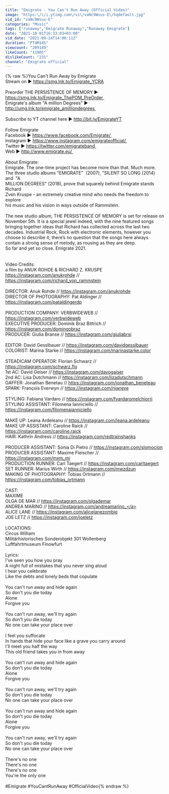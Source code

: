 ```yaml
---
title: "Emigrate - You Can't Run Away (Official Video)"
image: "https:\/\/i.ytimg.com\/vi\/vaNc9Wsus-E\/hqdefault.jpg"
vid_id: "vaNc9Wsus-E"
categories: "Music"
tags: ["runaway","Emigrate Runaway","Runaway Emigrate"]
date: "2021-10-01T16:33:03+03:00"
vid_date: "2021-09-24T14:00:11Z"
duration: "PT4M14S"
viewcount: "209149"
likeCount: "11905"
dislikeCount: "231"
channel: "Emigrate official"
---
```

{% raw %}You Can't Run Away by Emigrate<br />Stream on ► <a rel="nofollow" target="blank" href="https://smg.lnk.to/Emigrate_YCRA">https://smg.lnk.to/Emigrate_YCRA</a><br /><br />Preorder THE PERSISTENCE OF MEMORY ► <a rel="nofollow" target="blank" href="https://smg.lnk.to/Emigrate_ThePOM_PreOrder ">https://smg.lnk.to/Emigrate_ThePOM_PreOrder </a><br />Emigrate's album &quot;A million Degrees&quot; ► <a rel="nofollow" target="blank" href="http://umg.lnk.to/emigrate_amilliondegrees ">http://umg.lnk.to/emigrate_amilliondegrees </a><br /><br />Subscribe to YT channel here ► <a rel="nofollow" target="blank" href="http://bit.ly/EmigrateYT">http://bit.ly/EmigrateYT</a><br /><br />Follow Emigrate<br />Facebook ► <a rel="nofollow" target="blank" href="https://www.facebook.com/Emigrate/ ">https://www.facebook.com/Emigrate/ </a><br />Instagram ► <a rel="nofollow" target="blank" href="https://www.instagram.com/emigrateofficial/ ">https://www.instagram.com/emigrateofficial/ </a><br />Twitter ► <a rel="nofollow" target="blank" href="https://twitter.com/emigrateband ">https://twitter.com/emigrateband </a><br />Web ► <a rel="nofollow" target="blank" href="http://www.emigrate.eu/ ">http://www.emigrate.eu/ </a><br /><br />About Emigrate:<br />Emigrate. The one-time project has become more than that. Much more. <br />The three studio albums &quot;EMIGRATE&quot;  (2007), &quot;SILENT SO LONG (2014) and  &quot;A <br />MILLION DEGREES&quot; (2018), prove that squarely behind Emigrate stands Richard <br />Zven Kruspe - an extremely creative mind who needs the freedom to explore <br />his music and his vision in ways outside of Rammstein. <br /><br />The new studio album, THE PERSISTENCE OF MEMORY is set for release on November 5th. It is a special jewel indeed, with the nine featured songs bringing together ideas that Richard has collected across the last two decades. Industrial Rock, Rock with electronic elements, however you choose to describe it, there’s no question that the songs here always contain a strong sense of melody, as rousing as they are deep. <br />So far and yet so close. Emigrate 2021.<br /><br /><br />Video Credits:<br />a film by ANUK ROHDE &amp; RICHARD Z. KRUSPE<br /><a rel="nofollow" target="blank" href="https://instagram.com/anukrohde">https://instagram.com/anukrohde</a> // <a rel="nofollow" target="blank" href="https://instagram.com/richard_von_rammstein">https://instagram.com/richard_von_rammstein</a><br /><br />DIRECTOR: Anuk Rohde // <a rel="nofollow" target="blank" href="https://instagram.com/anukrohde">https://instagram.com/anukrohde</a><br />DIRECTOR OF PHOTOGRAPHY: Pat Aldinger // <a rel="nofollow" target="blank" href="https://instagram.com/pataldingerdp">https://instagram.com/pataldingerdp</a><br /><br />PRODUCTION COMPANY: VERBWIDEWEB // <a rel="nofollow" target="blank" href="https://instagram.com/verbwideweb">https://instagram.com/verbwideweb</a><br />EXECUTIVE PRODUCER: Dominik Braz Bittrich // <a rel="nofollow" target="blank" href="https://instagram.com/domingobraz">https://instagram.com/domingobraz</a><br />PRODUCER: Giulia Branse // <a rel="nofollow" target="blank" href="https://instagram.com/giuliabrsi">https://instagram.com/giuliabrsi</a><br /><br />EDITOR: David Gesslbauer // <a rel="nofollow" target="blank" href="https://instagram.com/davidgesslbauer">https://instagram.com/davidgesslbauer</a><br />COLORIST: Marina Starke // <a rel="nofollow" target="blank" href="https://instagram.com/marinastarke.color">https://instagram.com/marinastarke.color</a><br /><br />STEADICAM OPERATOR: Florian Schwarz // <a rel="nofollow" target="blank" href="https://instagram.com/schwarz.flo">https://instagram.com/schwarz.flo</a><br />1st AC: David Geiser // <a rel="nofollow" target="blank" href="https://instagram.com/davogaiser">https://instagram.com/davogaiser</a><br />2nd AC: Lisa Dutchmann // <a rel="nofollow" target="blank" href="https://instagram.com/lizadutschmann">https://instagram.com/lizadutschmann</a><br />GAFFER: Jonathan Benetau // <a rel="nofollow" target="blank" href="https://instagram.com/jonathan_beneteau">https://instagram.com/jonathan_beneteau</a><br />SPARK: François Everwyn // <a rel="nofollow" target="blank" href="https://instagram.com/niwreve">https://instagram.com/niwreve</a><br /><br />STYLING: Fabiana Vardaro // <a rel="nofollow" target="blank" href="https://instagram.com/fvardaromelchiorri">https://instagram.com/fvardaromelchiorri</a><br />STYLING ASSISTANT: Filomena Ianniciello // <a rel="nofollow" target="blank" href="https://instagram.com/filomenaianniciello">https://instagram.com/filomenaianniciello</a><br /><br />MAKE UP: Leana Ardeleanu // <a rel="nofollow" target="blank" href="https://instagram.com/leana.ardeleanu">https://instagram.com/leana.ardeleanu</a><br />MAKE UP ASSISTANT: Caroline Raick // <a rel="nofollow" target="blank" href="https://instagram.com/caroline.raick">https://instagram.com/caroline.raick</a><br />HAIR: Kathrin Andress // <a rel="nofollow" target="blank" href="https://instagram.com/redtrainshanks">https://instagram.com/redtrainshanks</a><br /><br />PRODUCER ASSISTANT: Sonia Di Pietro // <a rel="nofollow" target="blank" href="https://instagram.com/slomocion">https://instagram.com/slomocion</a><br />PRODUCER ASSISTANT: Maxime Fleischer // <a rel="nofollow" target="blank" href="https://instagram.com/mxm_mi">https://instagram.com/mxm_mi</a><br />PRODUCTION RUNNER: Carl Taegert // <a rel="nofollow" target="blank" href="https://instagram.com/carltaegert">https://instagram.com/carltaegert</a><br />SET RUNNER: Marius Wirth // <a rel="nofollow" target="blank" href="https://instagram.com/mwzdzun">https://instagram.com/mwzdzun</a><br />MAKING OF PHOTOGRAPHY: Tobias Ortmann // <a rel="nofollow" target="blank" href="https://instagram.com/tobias_ortmann">https://instagram.com/tobias_ortmann</a><br /><br />CAST: <br />MAXIME<br />OLGA DE MAR // <a rel="nofollow" target="blank" href="https://instagram.com/olgademar">https://instagram.com/olgademar</a><br />ANDREA MARINO // <a rel="nofollow" target="blank" href="https://instagram.com/andreamarino_">https://instagram.com/andreamarino_</a><br />ALICE LANE // <a rel="nofollow" target="blank" href="https://instagram.com/alicelanezombie">https://instagram.com/alicelanezombie</a><br />JOE LETZ // <a rel="nofollow" target="blank" href="https://instagram.com/joeletz">https://instagram.com/joeletz</a><br /><br />LOCATIONS:<br />Circus William<br />Militärhistorisches Sonderobjekt 301 Wollenberg<br />Luftfahrtmuseum Finowfurt<br /><br />Lyrics:<br />I've seen you how you pray<br />A night full of mistakes that you never sing aloud<br />I hear you celebrate<br />Like the debts and lonely beds that copulate<br /><br />You can't run away and hide again<br />So don't you die today<br />Alone<br />Forgive you<br /><br />You can't run away, we'll try again<br />So don't you die today<br />No one can take your place over<br /><br />I feel you suffocate<br />In hands that hide your face like a grave you carry around<br />I'll meet you half the way<br />This old friend takes you in from away<br /><br />You can't run away and hide again<br />So don't you die today<br />Alone<br />Forgive you<br /><br />You can't run away, we'll try again<br />So don't you die today<br />No one can take your place over<br /><br />You can't run away and hide again<br />So don't you die today<br />Alone<br />Forgive you<br /><br />You can't run away, we'll try again<br />So don't you die today<br />No one can take your place over<br /><br />There's no one<br />There's no one<br />There's no one<br />You're the only one<br /><br />#Emigrate #YouCantRunAway #OfficialVideo{% endraw %}
